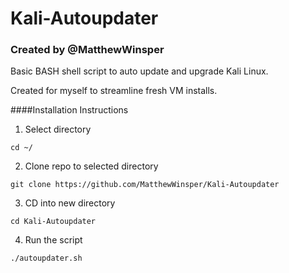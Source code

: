 # Kali-Autoupdater
### Created by @MatthewWinsper

Basic BASH shell script to auto update and upgrade Kali Linux.

Created for myself to streamline fresh VM installs.


####Installation Instructions
1. Select directory

`cd ~/`

2. Clone repo to selected directory

`git clone https://github.com/MatthewWinsper/Kali-Autoupdater`

3. CD into new directory

`cd Kali-Autoupdater`

4. Run the script

`./autoupdater.sh`
<br>

